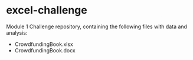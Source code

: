 # excel-challenge

Module 1 Challenge repository, containing the following files with data and analysis:
* CrowdfundingBook.xlsx
* CrowdfundingBook.docx
